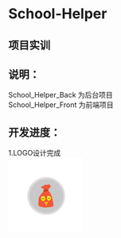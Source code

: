 # School-Helper
## 项目实训

## 说明：<br>

School_Helper_Back  为后台项目<br>
School_Helper_Front 为前端项目<br>


## 开发进度：<br>
1.LOGO设计完成<br>
<img src="https://github.com/shangyifei666/School-Helper/blob/master/images/LOGO.jpg" width="150" height="150" alt="图片加载失败"/>
